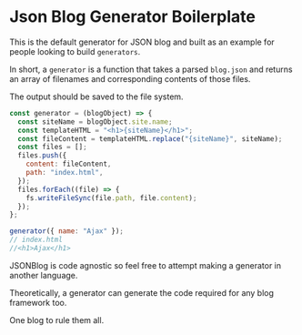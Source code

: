 # Json Blog Generator Boilerplate

This is the default generator for JSON blog and built as an example for people looking to build `generators`.

In short, a `generator` is a function that takes a parsed `blog.json` and returns an array of filenames and corresponding contents of those files.

The output should be saved to the file system.

```js
const generator = (blogObject) => {
  const siteName = blogObject.site.name;
  const templateHTML = "<h1>{siteName}</h1>";
  const fileContent = templateHTML.replace("{siteName}", siteName);
  const files = [];
  files.push({
    content: fileContent,
    path: "index.html",
  });
  files.forEach((file) => {
    fs.writeFileSync(file.path, file.content);
  });
};

generator({ name: "Ajax" });
// index.html
//<h1>Ajax</h1>
```

JSONBlog is code agnostic so feel free to attempt making a generator in another language.

Theoretically, a generator can generate the code required for any blog framework too.

One blog to rule them all.
